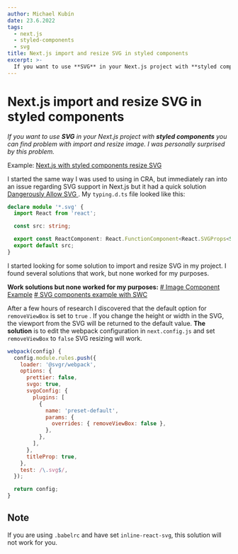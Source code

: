 ```yaml
---
author: Michael Kubín
date: 23.6.2022
tags:
  - next.js
  - styled-components
  - svg
title: Next.js import and resize SVG in styled components
excerpt: >-
  If you want to use **SVG** in your Next.js project with **styled components** you can find problem with import and resize image. I was personally surprised by this problem.
---
```


# Next.js import and resize SVG in styled components

_If you want to use **SVG** in your Next.js project with **styled components** you can find problem with import and resize image. I was personally surprised by this problem._

Example: [Next.js with styled components resize SVG](https://github.com/mikekubn/next-removeViewBox-example)

I started the same way I was used to using in CRA, but immediately ran into an issue regarding SVG support in Next.js but it had a quick solution [Dangerously Allow SVG ](https://nextjs.org/docs/api-reference/next/image#dangerously-allow-svg). My `typing.d.ts` file looked like this:

```ts
declare module '*.svg' {
  import React from 'react';

  const src: string;

  export const ReactComponent: React.FunctionComponent<React.SVGProps<SVGSVGElement>>;
  export default src;
}
```

I started looking for some solution to import and resize SVG in my project. I found several solutions that work, but none worked for my purposes.

**Work solutions but none worked for my purposes:**
[# Image Component Example](https://github.com/vercel/next.js/tree/canary/examples/image-component)
[# SVG components example with SWC](https://github.com/vercel/next.js/tree/canary/examples/svg-components)

After a few hours of research I discovered that the default option for `removeViewBox` is set to `true` . If you change the height or width in the SVG, the viewport from the SVG will be returned to the default value. **The solution** is to edit the webpack configuration in `next.config.js` and set `removeViewBox` to `false` SVG resizing will work.

```js
webpack(config) {
  config.module.rules.push({
    loader: '@svgr/webpack',
    options: {
      prettier: false,
      svgo: true,
      svgoConfig: {
        plugins: [
          {
            name: 'preset-default',
            params: {
              overrides: { removeViewBox: false },
            },
          },
        ],
      },
      titleProp: true,
    },
    test: /\.svg$/,
  });

  return config;
}
```

## Note

If you are using `.babelrc` and have set `inline-react-svg`, this solution will not work for you.

